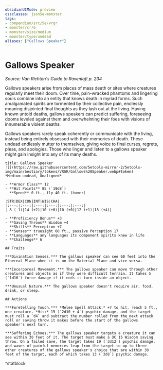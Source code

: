 ```yaml
---
obsidianUIMode: preview
cssclasses: json5e-monster
tags:
- compendium/src/5e/vrgr
- monster/cr/6
- monster/size/medium
- monster/type/undead
aliases: ["Gallows Speaker"]
---
```

# Gallows Speaker
*Source: Van Richten's Guide to Ravenloft p. 234*  

Gallows speakers arise from places of mass death or sites where creatures regularly meet their doom. Over time, pain-wracked phantoms and lingering souls combine into an entity that knows death in myriad forms. Such amalgamated spirits are tormented by their collective pain, endlessly moaning disjointed final thoughts as they lash out at the living. Having known untold deaths, gallows speakers can predict suffering, foreseeing dooms leveled against them and overwhelming their foes with visions of innumerable violent deaths.

Gallows speakers rarely speak coherently or communicate with the living, instead being entirely obsessed with their memories of death. These undead endlessly mutter to themselves, giving voice to final curses, regrets, pleas, and apologies. Those who linger and listen to a gallows speaker might gain insight into any of its many deaths.

```ad-statblock
title: Gallows Speaker
![](https://raw.githubusercontent.com/5etools-mirror-2/5etools-img/main/bestiary/tokens/VRGR/Gallows%20Speaker.webp#token)
*Medium undead, Unaligned*

- **Armor Class** 12 
- **Hit Points** 85 (`19d8`)
- **Speed** 0 ft., fly 40 ft. (hover)

|STR|DEX|CON|INT|WIS|CHA|
|:---:|:---:|:---:|:---:|:---:|:---:|
| 8 (-1)|14 (+2)|10 (+0)|10 (+0)|12 (+1)|18 (+4)|

- **Proficiency Bonus** +3
- **Saving Throws** Wisdom +4
- **Skills** Perception +7
- **Senses** truesight 60 ft., passive Perception 17
- **Languages** any languages its component spirits knew in life
- **Challenge** 6

## Traits

***Divination Senses.*** The gallows speaker can see 60 feet into the Ethereal Plane when it is on the Material Plane and vice versa.

***Incorporeal Movement.*** The gallows speaker can move through other creatures and objects as if they were difficult terrain. It takes 5 (`1d10`) force damage if it ends it turn inside an object.

***Unusual Nature.*** The gallows speaker doesn't require air, food, drink, or sleep.

## Actions

***Foretelling Touch.*** *Melee Spell Attack:* +7 to hit, reach 5 ft., one creature. *Hit:* 15 (`2d10 + 4`) psychic damage, and the target must roll a `d4` and subtract the number rolled from the next attack roll or saving throw it makes before the start of the gallows speaker's next turn.

***Suffering Echoes.*** The gallows speaker targets a creature it can see within 30 feet of it. The target must make a DC 15 Wisdom saving throw. On a failed save, the target takes 19 (`3d12`) psychic damage, and waves of painful memories leap from the target to up to three other creatures of the gallows speaker's choice that are within 30 feet of the target, each of which takes 13 (`3d8`) psychic damage.
```
^statblock